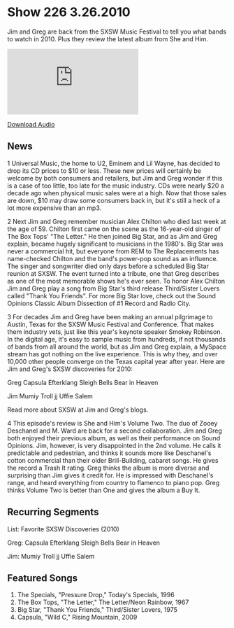 # Show 226  3.26.2010
Jim and Greg are back from the SXSW Music Festival to tell you what bands to watch in 2010. Plus they review the latest album from She and Him.



![main image](http://www.soundopinions.org/images/2010/sxsw/x.php)

[Download Audio](http://audio.soundopinions.org/streams/2010/03/so_20100326.m3u)

## News
1 Universal Music, the home to U2, Eminem and Lil Wayne, has decided to drop its CD prices to $10 or less. These new prices will certainly be welcome by both consumers and retailers, but Jim and Greg wonder if this is a case of too little, too late for the music industry. CDs were nearly $20 a decade ago when physical music sales were at a high. Now that those sales are down, $10 may draw some consumers back in, but it's still a heck of a lot more expensive than an mp3.

2 Next Jim and Greg remember musician Alex Chilton who died last week at the age of 59. Chilton first came on the scene as the 16-year-old singer of The Box Tops' "The Letter." He then joined Big Star, and as Jim and Greg explain, became hugely significant to musicians in the 1980's. Big Star was never a commercial hit, but everyone from REM to The Replacements has name-checked Chilton and the band's power-pop sound as an influence. The singer and songwriter died only days before a scheduled Big Star reunion at SXSW. The event turned into a tribute, one that Greg describes as one of the most memorable shows he's ever seen. To honor Alex Chilton Jim and Greg play a song from Big Star's third release Third/Sister Lovers called "Thank You Friends". For more Big Star love, check out the Sound Opinions Classic Album Dissection of #1 Record and Radio City.

3 For decades Jim and Greg have been making an annual pilgrimage to Austin, Texas for the SXSW Music Festival and Conference. That makes them industry vets, just like this year's keynote speaker Smokey Robinson. In the digital age, it's easy to sample music from hundreds, if not thousands of bands from all around the world, but as Jim and Greg explain, a MySpace stream has got nothing on the live experience. This is why they, and over 10,000 other people converge on the Texas capital year after year. Here are Jim and Greg's SXSW discoveries for 2010:

Greg
Capsula
Efterklang
Sleigh Bells
Bear in Heaven

Jim
Mumiy Troll
jj
Uffie
Salem

Read more about SXSW at Jim and Greg's blogs.

4 This episode's review is She and Him's Volume Two. The duo of Zooey Deschanel and M. Ward are back for a second collaboration. Jim and Greg both enjoyed their previous album, as well as their performance on Sound Opinions. Jim, however, is very disappointed in the 2nd volume. He calls it predictable and pedestrian, and thinks it sounds more like Deschanel's cotton commercial than their older Brill-Building, cabaret songs. He gives the record a Trash It rating. Greg thinks the album is more diverse and surprising than Jim gives it credit for. He is impressed with Deschanel's range, and heard everything from country to flamenco to piano pop. Greg thinks Volume Two is better than One and gives the album a Buy It.

## Recurring Segments
List: Favorite SXSW Discoveries (2010)

Greg:
Capsula
Efterklang
Sleigh Bells
Bear in Heaven

Jim:
Mumiy Troll
jj
Uffie
Salem

## Featured Songs
1. The Specials, "Pressure Drop," Today's Specials, 1996
2. The Box Tops, "The Letter," The Letter/Neon Rainbow, 1967
3. Big Star, "Thank You Friends," Third/Sister Lovers, 1975
4. Capsula, "Wild C," Rising Mountain, 2009
